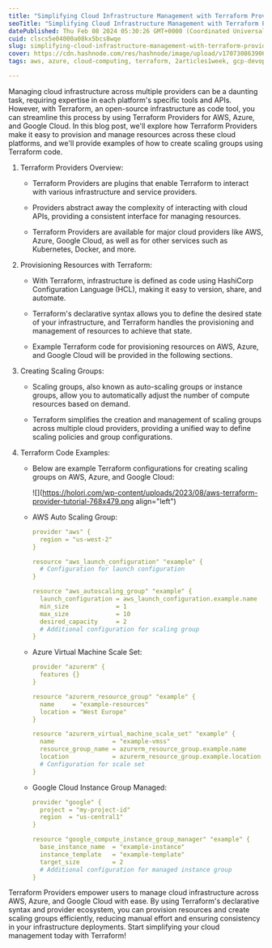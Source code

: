 ```yaml
---
title: "Simplifying Cloud Infrastructure Management with Terraform Providers"
seoTitle: "Simplifying Cloud Infrastructure Management with Terraform Providers"
datePublished: Thu Feb 08 2024 05:30:26 GMT+0000 (Coordinated Universal Time)
cuid: clscs5e04000a08kx5bcs8wqe
slug: simplifying-cloud-infrastructure-management-with-terraform-providers
cover: https://cdn.hashnode.com/res/hashnode/image/upload/v1707308639060/d915c37e-72c0-4071-90cf-2109fcbfec16.png
tags: aws, azure, cloud-computing, terraform, 2articles1week, gcp-devops

---
```


Managing cloud infrastructure across multiple providers can be a daunting task, requiring expertise in each platform's specific tools and APIs. However, with Terraform, an open-source infrastructure as code tool, you can streamline this process by using Terraform Providers for AWS, Azure, and Google Cloud. In this blog post, we'll explore how Terraform Providers make it easy to provision and manage resources across these cloud platforms, and we'll provide examples of how to create scaling groups using Terraform code.

1. Terraform Providers Overview:
    
    * Terraform Providers are plugins that enable Terraform to interact with various infrastructure and service providers.
        
    * Providers abstract away the complexity of interacting with cloud APIs, providing a consistent interface for managing resources.
        
    * Terraform Providers are available for major cloud providers like AWS, Azure, Google Cloud, as well as for other services such as Kubernetes, Docker, and more.
        
2. Provisioning Resources with Terraform:
    
    * With Terraform, infrastructure is defined as code using HashiCorp Configuration Language (HCL), making it easy to version, share, and automate.
        
    * Terraform's declarative syntax allows you to define the desired state of your infrastructure, and Terraform handles the provisioning and management of resources to achieve that state.
        
    * Example Terraform code for provisioning resources on AWS, Azure, and Google Cloud will be provided in the following sections.
        
3. Creating Scaling Groups:
    
    * Scaling groups, also known as auto-scaling groups or instance groups, allow you to automatically adjust the number of compute resources based on demand.
        
    * Terraform simplifies the creation and management of scaling groups across multiple cloud providers, providing a unified way to define scaling policies and group configurations.
        
4. Terraform Code Examples:
    
    * Below are example Terraform configurations for creating scaling groups on AWS, Azure, and Google Cloud:
        
        ![](https://holori.com/wp-content/uploads/2023/08/aws-terraform-provider-tutorial-768x479.png align="left")
        
    * AWS Auto Scaling Group:
        
        ```yaml
        provider "aws" {
          region = "us-west-2"
        }
        
        resource "aws_launch_configuration" "example" {
          # Configuration for launch configuration
        }
        
        resource "aws_autoscaling_group" "example" {
          launch_configuration = aws_launch_configuration.example.name
          min_size             = 1
          max_size             = 10
          desired_capacity     = 2
          # Additional configuration for scaling group
        }
        ```
        
    * Azure Virtual Machine Scale Set:
        
        ```yaml
        provider "azurerm" {
          features {}
        }
        
        resource "azurerm_resource_group" "example" {
          name     = "example-resources"
          location = "West Europe"
        }
        
        resource "azurerm_virtual_machine_scale_set" "example" {
          name                = "example-vmss"
          resource_group_name = azurerm_resource_group.example.name
          location            = azurerm_resource_group.example.location
          # Configuration for scale set
        }
        ```
        
    * Google Cloud Instance Group Managed:
        
        ```yaml
        provider "google" {
          project = "my-project-id"
          region  = "us-central1"
        }
        
        resource "google_compute_instance_group_manager" "example" {
          base_instance_name  = "example-instance"
          instance_template   = "example-template"
          target_size         = 2
          # Additional configuration for managed instance group
        }
        ```
        

Terraform Providers empower users to manage cloud infrastructure across AWS, Azure, and Google Cloud with ease. By using Terraform's declarative syntax and provider ecosystem, you can provision resources and create scaling groups efficiently, reducing manual effort and ensuring consistency in your infrastructure deployments. Start simplifying your cloud management today with Terraform!